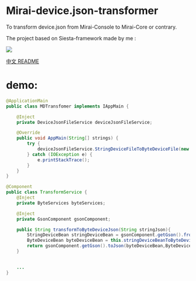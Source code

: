 # Mirai-device.json-transformer
To transform device.json from Mirai-Console to Mirai-Core or contrary.

The project based on Siesta-framework made by me :   

[![](https://img.shields.io/badge/Siesta-framework-red.svg)](https://github.com/itscola/Siesta-framework)


[中文 README](README-ZHCN.md)

# demo:

```java
@ApplicationMain
public class MDTransfomer implements IAppMain {

    @Inject
    private DeviceJsonFileService deviceJsonFileService;

    @Override
    public void AppMain(String[] strings) {
        try {
            deviceJsonFileService.StringDeviceFileToByteDeviceFile(new File("./newDevice.json"),new File("./Device.json"));
        } catch (IOException e) {
            e.printStackTrace();
        }
    }
}
```

```java
@Component
public class TransformService {
    @Inject
    private ByteServices byteServices;

    @Inject
    private GsonComponent gsonComponent;

    public String transformToByteDeviceJson(String stringJson){
        StringDeviceBean stringDeviceBean = gsonComponent.getGson().fromJson(stringJson, StringDeviceBean.class);
        ByteDeviceBean byteDeviceBean = this.stringDeviceBeanToByteDeviceBean(stringDeviceBean);
        return gsonComponent.getGson().toJson(byteDeviceBean,ByteDeviceBean.class);
    }

    
    ...
}
```

